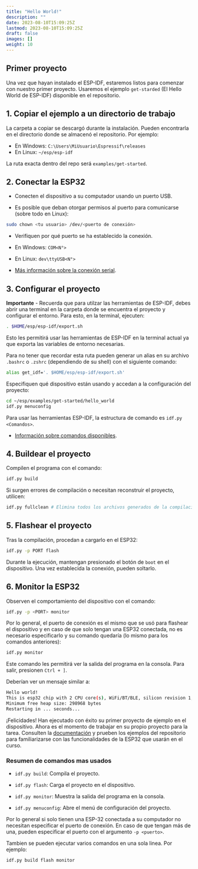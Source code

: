 ```yaml
---
title: "Hello World!"
description: ""
date: 2023-08-10T15:09:25Z
lastmod: 2023-08-10T15:09:25Z
draft: false
images: []
weight: 10
---
```


## Primer proyecto

Una vez que hayan instalado el ESP-IDF, estaremos listos para comenzar con nuestro primer proyecto. Usaremos el ejemplo `get-starded` (El Hello World de ESP-IDF) disponible en el repositorio.

## 1. Copiar el ejemplo a un directorio de trabajo

La carpeta a copiar se descargó durante la instalación. Pueden encontrarla en el directorio donde se almacenó el repositorio. Por ejemplo:

- En Windows: `C:\Users\MiUsuario\Espressif\releases`
- En Linux: `~/esp/esp-idf`

La ruta exacta dentro del repo será `examples/get-started`.

## 2. Conectar la ESP32

- Conecten el dispositivo a su computador usando un puerto USB.

- Es posible que deban otorgar permisos al puerto para comunicarse (sobre todo en Linux):

```bash
sudo chown <tu usuario> /dev/<puerto de conexión>
```

- Verifiquen por qué puerto se ha establecido la conexión.

- En Windows: `COM<N°>`

- En Linux: `dev\ttyUSB<N°>`

- [Más información sobre la conexión serial](https://docs.espressif.com/projects/esp-idf/en/latest/esp32/get-started/establish-serial-connection.html).

## 3. Configurar el proyecto

**Importante** - Recuerda que para utilzar las herramientas de ESP-IDF, debes abrir una terminal en la carpeta donde se encuentra el proyecto y configurar el entorno. Para esto, en la terminal, ejecuten:

```bash
. $HOME/esp/esp-idf/export.sh
```

Esto les permitirá usar las herramientas de ESP-IDF en la terminal actual ya que exporta las variables de entorno necesarias.

Para no tener que recordar esta ruta pueden generar un alias en su archivo `.bashrc` o `.zshrc` (dependiendo de su shell) con el siguiente comando:

```bash
alias get_idf='. $HOME/esp/esp-idf/export.sh'
```

Especifiquen qué dispositivo están usando y accedan a la configuración del proyecto:

```bash
cd ~/esp/examples/get-started/hello_world
idf.py menuconfig
```

Para usar las herramientas ESP-IDF, la estructura de comando es `idf.py <Comandos>`.

- [Información sobre comandos disponibles](https://docs.espressif.com/projects/esp-idf/en/latest/esp32/api-guides/tools/idf-py.html).

## 4. Buildear el proyecto

Compilen el programa con el comando:

```bash
idf.py build
```

Si surgen errores de compilación o necesitan reconstruir el proyecto, utilicen:

```bash
idf.py fullclean # Elimina todos los archivos generados de la compilación
```

## 5. Flashear el proyecto

Tras la compilación, procedan a cargarlo en el ESP32:

```bash
idf.py -p PORT flash
```

Durante la ejecución, mantengan presionado el botón de `boot` en el dispositivo. Una vez establecida la conexión, pueden soltarlo.

## 6. Monitor la ESP32

Observen el comportamiento del dispositivo con el comando:

```bash
idf.py -p <PORT> monitor
```

Por lo general, el puerto de conexión es el mismo que se usó para flashear el dispositivo y en caso de que solo tengan una ESP32 conectada, no es necesario especificarlo y su comando quedaría (lo mismo para los comandos anteriores):

```bash
idf.py monitor
```

Este comando les permitirá ver la salida del programa en la consola. Para salir, presionen `Ctrl + ]`.

Deberían ver un mensaje similar a:

```bash
Hello world!
This is esp32 chip with 2 CPU core(s), WiFi/BT/BLE, silicon revision 1, 2 MB external flash
Minimum free heap size: 298968 bytes
Restarting in ... seconds...
```

¡Felicidades! Han ejecutado con éxito su primer proyecto de ejemplo en el dispositivo. Ahora es el momento de trabajar en su propio proyecto para la tarea. Consulten la [documentación](https://docs.espressif.com/projects/esp-idf/en/latest/esp32/index.html) y prueben los ejemplos del repositorio para familiarizarse con las funcionalidades de la ESP32 que usarán en el curso.

### Resumen de comandos mas usados

- `idf.py build`: Compila el proyecto.

- `idf.py flash`: Carga el proyecto en el dispositivo.

- `idf.py monitor`: Muestra la salida del programa en la consola.

- `idf.py menuconfig`: Abre el menú de configuración del proyecto.

Por lo general si solo tienen una ESP-32 conectada a su computador no necesitan especificar el puerto de conexión. En caso de que tengan más de una, pueden especificar el puerto con el argumento `-p <puerto>`.

Tambien se pueden ejecutar varios comandos en una sola linea. Por ejemplo:

```bash
idf.py build flash monitor
```

